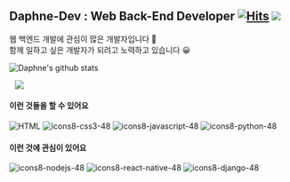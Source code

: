 ## Daphne-Dev : Web Back-End Developer [![Hits](https://hits.seeyoufarm.com/api/count/incr/badge.svg?url=https%3A%2F%2Fgithub.com%2FDaphne-dev)](https://hits.seeyoufarm.com) ![](https://img.shields.io/github/followers/Daphne-dev?style=social)


웹 백엔드 개발에 관심이 많은 개발자입니다 🙌  
함께 일하고 싶은 개발자가 되려고 노력하고 있습니다 😀

![Daphne's github stats](https://github-readme-stats.vercel.app/api?username=Daphne-Dev&show_icons=true)

<a href="https://daphne-dev.github.io">
    <img 
        src="http://img.shields.io/badge/-Tech blog-black?style=flat&logo=Github&link=https://daphne-dev.github.io/"
        style="height : auto; margin-left : 10px; margin-right : 10px;"/>
</a>


#### 이런 것들을 할 수 있어요
![HTML](https://user-images.githubusercontent.com/59605994/89854712-8f78e700-dbcf-11ea-919c-b45dbc0bb232.png)
![icons8-css3-48](https://user-images.githubusercontent.com/59605994/89854463-e92ce180-dbce-11ea-826a-88927677726c.png "CSS") 
![icons8-javascript-48](https://user-images.githubusercontent.com/59605994/89854755-b0d9d300-dbcf-11ea-8c48-0735e77b2c6e.png)
![icons8-python-48](https://user-images.githubusercontent.com/59605994/89854693-7e2fda80-dbcf-11ea-9dc9-1bc600782a43.png)



#### 이런 것에 관심이 있어요
![icons8-nodejs-48](https://user-images.githubusercontent.com/59605994/89854782-bf27ef00-dbcf-11ea-99db-d3565cf300e3.png)
![icons8-react-native-48](https://user-images.githubusercontent.com/59605994/89854769-b9320e00-dbcf-11ea-9807-0caf9a22461d.png)
![icons8-django-48](https://user-images.githubusercontent.com/59605994/89854909-175ef100-dbd0-11ea-9bfd-9bdad824a7ec.png)

